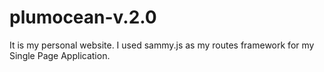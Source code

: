 # plumocean-v.2.0
It is my personal website. 
I used sammy.js as my routes framework for my Single Page Application.
